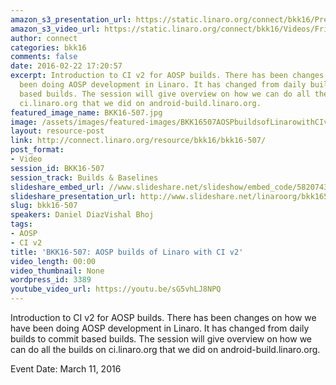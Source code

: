 ```yaml
---
amazon_s3_presentation_url: https://static.linaro.org/connect/bkk16/Presentations/Friday/BKK16-507.pdf
amazon_s3_video_url: https://static.linaro.org/connect/bkk16/Videos/Friday/BKK16-507%20AOSP%20builds%20of%20Linaro%20with%20CI%20v2.mp4
author: connect
categories: bkk16
comments: false
date: 2016-02-22 17:20:57
excerpt: Introduction to CI v2 for AOSP builds. There has been changes on how we have
  been doing AOSP development in Linaro. It has changed from daily builds to commit
  based builds. The session will give overview on how we can do all the builds on
  ci.linaro.org that we did on android-build.linaro.org.
featured_image_name: BKK16-507.jpg
image: /assets/images/featured-images/BKK16507AOSPbuildsofLinarowithCIv2.jpg
layout: resource-post
link: http://connect.linaro.org/resource/bkk16/bkk16-507/
post_format:
- Video
session_id: BKK16-507
session_track: Builds & Baselines
slideshare_embed_url: //www.slideshare.net/slideshow/embed_code/58207430
slideshare_presentation_url: http://www.slideshare.net/linaroorg/bkk16507-aosp-builds-of-linaro-with-ci-v2
slug: bkk16-507
speakers: Daniel DiazVishal Bhoj
tags:
- AOSP
- CI v2
title: 'BKK16-507: AOSP builds of Linaro with CI v2'
video_length: 00:00
video_thumbnail: None
wordpress_id: 3389
youtube_video_url: https://youtu.be/sG5vhLJ8NPQ
---
```


Introduction to CI v2 for AOSP builds. There has been changes on how we have been doing AOSP development in Linaro. It has changed from daily builds to commit based builds. The session will give overview on how we can do all the builds on ci.linaro.org that we did on android-build.linaro.org.

Event Date: March 11, 2016